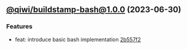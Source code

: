 ## [@qiwi/buildstamp-bash@1.0.0](https://github.com/qiwi/buildstamp/compare/undefined...2023.6.30-qiwi.buildstamp-bash.1.0.0-f0) (2023-06-30)

### Features
* feat: introduce basic bash implementation [2b557f2](https://github.com/qiwi/buildstamp/commit/2b557f2e6d4391cb9b97786311b9a24a19723562)


